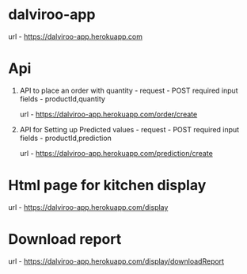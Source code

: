 # dalviroo-app
url - https://dalviroo-app.herokuapp.com

# Api 

1) API to place an order with quantity -
    request - POST
    required input fields - productId,quantity
    
    url - https://dalviroo-app.herokuapp.com/order/create
    
2) API for Setting up Predicted values -
    request - POST
    required input fields - productId,prediction
    
    url - https://dalviroo-app.herokuapp.com/prediction/create


# Html page for kitchen display

   url - https://dalviroo-app.herokuapp.com/display
    
    
# Download report 

   url - https://dalviroo-app.herokuapp.com/display/downloadReport
    
    
  
    
